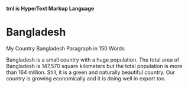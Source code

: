 <!DOCTYPE Html>
<Html>
<Head>
    <title>My first website</title>
</head>
<Body>
    <b style="colour:#FF0000red">
    <p align="left">tml is HyperText Markup Language</p>
    </b>
    <h1 aligene="centere">Bangladesh</h1>
    <p>My Country Bangladesh Paragraph in 150 Words</p>

Bangladesh is a small country with a huge population. The total area of Bangladesh is 147,570 square kilometers but the total population is more than 164 million. Still, it is a green and naturally beautiful country. Our country is growing economically and it is doing well in export too.
</body>
</html>
